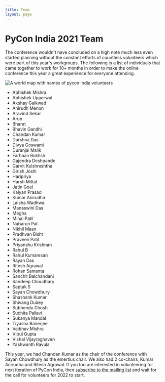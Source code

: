 ```yaml
---
title: Team
layout: page
---
```


# PyCon India 2021 Team

The conference wouldn't have concluded on a high note much less even started planning without the constant efforts of countless volunteers which were part of this year's workgroups. The following is a list of individuals that came together to work for 10+ months in order to make the online conference this year a great experience for everyone attending.

![A world map with names of pycon india volunteers](https://in.pycon.org/2021/images/team-world-map.png) 

- Abhishek Mishra
- Abhishek Upperwal
- Akshay Gaikwad
- Anirudh Menon
- Aravind Sekar
- Arun
- Bharat
- Bhavin Gandhi
- Chandan Kumar
- Darshna Das
- Divya Goswami
- Duranjai Malik
- Farhaan Bukhsh
- Gajendra Deshpande
- Garvit Kulshreshtha
- Girish Joshi
- Haripriya
- Harsh Mittal
- Jatin Goel
- Kalyan Prasad
- Kumar Anirudha
- Laisha Wadhwa
- Manaswini Das
- Megha
- Minal Patil
- Nabarun Pal
- Nikhil Maan
- Pradhvan Bisht
- Praveen Patil
- Priyanshu Krishnan
- Rahul B
- Rahul Kumaresan
- Rayan Das
- Ritesh Agrawal
- Rohan Samanta
- Sanchit Balchandani
- Sandeep Choudhary
- Saptak S
- Sayan Chowdhury
- Shashank Kumar
- Shivang Dubey
- Subhendu Ghosh
- Suchita Pallavi
- Sukanya Mandal
- Tiyasha Banerjee
- Vaibhav Mishra
- Vipul Gupta
- Vishal Vijayraghavan
- Yashwanth Ravula

This year, we had Chandan Kumar as the chair of the conference with Sayan Chowdhury as the emertius chair. We also had 2 co-chairs, Kumar Anirudha and Ritesh Agrawal. If you too are interested in volunteering for next iteration of PyCon India, then [subscribe to the mailing list](https://mail.python.org/mailman/listinfo/inpycon) and wait for the call for volunteers for 2022 to start. 
